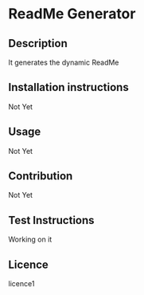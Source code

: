 # ReadMe Generator 
  ## Description
  It generates the dynamic ReadMe 
  ## Installation instructions
  Not Yet 
  ## Usage
   Not Yet 
  ## Contribution
   Not Yet  
  ## Test Instructions
   Working on it
  ## Licence
   licence1
  
  
